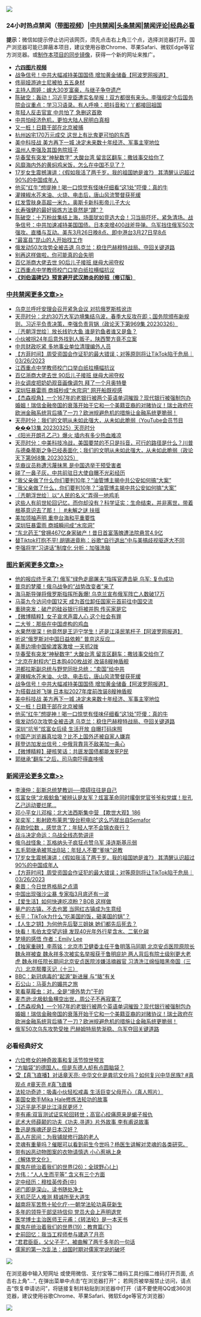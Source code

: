 ![](https://raw.githubusercontent.com/jsvpn/jsproxy/dev/64photo/fqnews-qr.jpg)

<div id="tt">
<h3>24小时热点禁闻（<a href="https://aaa.v2dns.tk/?QAjUl=BgRp5UNKRn&T5Vk=fPVH&Q59Ab=WxGE" target="_blank">带图视频</a>）|<a href="#%E4%B8%AD%E5%85%B1%E7%A6%81%E9%97%BB%E6%9B%B4%E5%A4%9A%E6%96%87%E7%AB%A0">中共禁闻</a>|<a href="#%E5%9B%BE%E7%89%87%E6%96%B0%E9%97%BB%E6%9B%B4%E5%A4%9A%E6%96%87%E7%AB%A0">头条禁闻</a>|<a href="#%E6%96%B0%E9%97%BB%E8%AF%84%E8%AE%BA%E6%9B%B4%E5%A4%9A%E6%96%87%E7%AB%A0">禁闻评论|<a href="#%E5%BF%85%E7%9C%8B%E7%BB%8F%E5%85%B8%E5%A5%BD%E6%96%87">经典必看</a></h3>
<div><b>提示：</b>微信如提示停止访问该网页，须先点击右上角三个点，选择浏览器打开。国产浏览器可能已屏蔽本项目，建议使用谷歌Chrome、苹果Safari、微软Edge等官方浏览器。或<a href="%E5%88%B6%E4%BD%9Cgit%E7%A6%81%E9%97%BB%E9%95%9C%E5%83%8F.md">制作本项目的同步镜像</a>，获得一个新的网址来推广。</div>
<ul>
<li><b><a href="http://d2.v2rss.gq/64.mp4" target="_blank">六四图片视频</a></b></li>
<li><a href="/topimagenews/20230326/1864536.md">战争信号！中共大幅减持美国国债 增加黄金储备【阿波罗网报道】</a></li>
<li><a href="/yule/20230326/1864582.md">佟丽娅游迪士尼被拍 五五身材</a></li>
<li><a href="/cnnews/20230326/1864581.md">主持人周婷：嫁大30岁富豪，与继子争夺遗产</a></li>
<li><a href="/sohnews/20230326/1864603.md">陈破空：轰动！习近平宠臣遭实名举报！双方都很有来头。李强规定今后国务院会议重点：学习习语录。有人呼唤：把抖音和丫丫都接回祖国</a></li>
<li><a href="/baitai/20230326/1864598.md">年轻人反击官宣 中共怕了 急删这首歌</a></li>
<li><a href="/ssgc/20230326/1864601.md">中共怕经济危机，更怕大陆人民明白真相</a></li>
<li><a href="/topimagenews/20230326/1864527.md">又一桩！日籍干部在北京被捕</a></li>
<li><a href="/cnnews/20230326/1864533.md">杭州凶宅170万元成交 这世上有比鬼更可怕的东西</a></li>
<li><a href="/topimagenews/20230326/1864531.md">美中科技战 美方再下一城 决定未来数十年经济、军事主宰地位</a></li>
<li><a href="/ssgc/20230326/1864607.md">温州人李强及其国务院班子</a></li>
<li><a href="/topimagenews/20230327/1864679.md">华春莹有突发“神秘数字” 大酸台湾 留言区翻车：撒钱事交给你了</a></li>
<li><a href="/finance/20230327/1864657.md">风靡海内外的黄焖鸡米饭，怎么在中国不见了？</a></li>
<li><a href="/comments/20230326/1864633.md">17岁女生震撼演讲：《假如我活了两千岁，我的祖国她是谁?》 其清醒认识超过90%的中国成年人</a></li>
<li><a href="/topimagenews/20230326/1864526.md">他买“红牛”想提神！喝一口惊觉有怪味仔细看“这1处”吓傻：真的牛</a></li>
<li><a href="/topimagenews/20230327/1864652.md">灌辣椒水芥末油、火烧、电击后，唐山风流警督获死缓</a></li>
<li><a href="/yule/20230326/1864572.md">红发雪肤身高超一米九，奥斯卡新科影帝儿子大火</a></li>
<li><a href="/health/20230326/1864546.md">长寿强健的最好锻炼方法竟然是“蹲”？</a></li>
<li><a href="/sohnews/20230327/1864690.md">陈破空：十万粉丝集结上海，场面犹如竞选大会！习当局吓坏，紧急清场。战争信号：中共加速减持美国国债。日本突增400战斧导弹。乌军挡住俄军50次强攻。直播与互动。美东3月26日晚8点、即中港台3月27日早8点</a></li>
<li><a href="/ssgc/20230327/1864649.md">“最富县”昆山的人开始找工作</a></li>
<li><a href="/topimagenews/20230326/1864525.md">俄发动50次攻势全被击退 乌克兰：稳住巴赫穆特战局、夺回关键道路</a></li>
<li><a href="/health/20230326/1864547.md">别再这样做啦，你可能真的会失明</a></li>
<li><a href="/cbnews/20230326/1864580.md">百亿浙商大佬去世 90后儿子接班 继母大闹夺权</a></li>
<li><a href="/cbnews/20230326/1864619.md">江西重点中学教师校门口举白纸拉横幅抗议</a></li>
<li><b><a href="/comments/20200207/1272816.md" target="_blank">《刘伯温碑记》预言避开武汉肺炎的妙招（修订版）</a></b></li>
</ul>
</div>

<div class="catlist">
<h3><a href="/cbnews/" target="_blank">中共禁闻</a><span><a href="/cbnews/" target="_blank" rel="nofollow">更多文章>></a></span></h3>
<ul>
<li><a href="/cbnews/20230327/1864782.md" target="_blank">乌克兰呼吁安理会召开紧急会议 对抗俄罗斯核讹诈</a></li>
<li><a href="/cbnews/20230327/1864732.md" target="_blank">天亮时分：北约30万大军边境集结乌波，春季大反攻在即；国务院颁布新规则，习近平负责决策，李强负责背锅（政论天下第969集 20230326）</a></li>
<li><a href="/cbnews/20230327/1864689.md" target="_blank">〖兲朝浮世绘〗放长线钓大鱼 谁是钓鱼者谁又是鱼？</a></li>
<li><a href="/cbnews/20230327/1864664.md" target="_blank">小伙被拐24年后意外找到人贩子，陕西警方竟不立案</a></li>
<li><a href="/cbnews/20230326/1864628.md" target="_blank">中共财政吃紧 多地事业单位清理编外人员</a></li>
<li><a href="/comments/20230326/1864620.md" target="_blank">【方菲时间】周受资国会作证犯的最大错误；对等原则将让TikTok陷于危局｜03/26/2023</a></li>
<li><a href="/cbnews/20230326/1864619.md" target="_blank">江西重点中学教师校门口举白纸拉横幅抗议</a></li>
<li><a href="/cbnews/20230326/1864580.md" target="_blank">百亿浙商大佬去世 90后儿子接班 继母大闹夺权</a></li>
<li><a href="/cbnews/20230326/1864576.md" target="_blank">孙女调皮把奶奶观音画像调包 拜了一个月奥特曼</a></li>
<li><a href="/cbnews/20230326/1864528.md" target="_blank">深圳狂暴雷雨 商城秒成“水帘洞” 网开船既视感</a></li>
<li><a href="/comments/20230326/1864495.md" target="_blank">【杰森视角】一个167年的老银行被两个英语单词摧毁？现代银行被强制包办婚姻！瑞信金融帝国的衰落开始于它和一个美籍亚裔的对赌协议！瑞士政府在欧洲金融系统背后捅了一刀？欧洲规避危机的措施让金融系统更脆弱！</a></li>
<li><a href="/cbnews/20230326/1864482.md" target="_blank">天亮时分：我们的文明从未如此强大，从未如此脆弱（YouTube会员节目���13集 20230325）天亮时分</a></li>
<li><a href="/cbnews/20230326/1864477.md" target="_blank">《阳光开朗孔乙己》爆火 墙内有多少热血难凉</a></li>
<li><a href="/cbnews/20230326/1864476.md" target="_blank">天亮时分：中美科技冷战，美国要禁的不只是抖音，可行的路径是什么？川普与德桑蒂斯之争已经表面化；我们的文明从未如此强大，从未如此脆弱（政论天下第968集 20230325）</a></li>
<li><a href="/cbnews/20230326/1864443.md" target="_blank">华裔议员称遭污蔑抹黑 是中国选举干预受害者</a></li>
<li><a href="/cbnews/20230326/1864418.md" target="_blank">碰了一鼻子灰，中共前驻日大使自曝不光彩经历</a></li>
<li><a href="/cbnews/20230326/1864365.md" target="_blank">“我父亲做了什么你们要判10年？”油管博主揭中共公安如何搞“大案”</a></li>
<li><a href="/cbnews/20230326/1864359.md" target="_blank">“我父亲做了什么，你们要判10年？”油管博主揭中共公安如何搞“大案”</a></li>
<li><a href="/cbnews/20230325/1864320.md" target="_blank">〖兲朝浮世绘〗以“人民的名义”弄得一地鸡毛</a></li>
<li><a href="/comments/20230325/1864301.md" target="_blank">这些人有前世轮回记忆，而你却没有？科学证实：生命结束，并非离世，带着根基意识去了那！｜ #未解之谜 扶摇</a></li>
<li><a href="/cbnews/20230325/1864294.md" target="_blank">美加领袖声明 重申台海和平重要性</a></li>
<li><a href="/cbnews/20230325/1864284.md" target="_blank">深圳狂暴雷雨 商城瞬间成“水帘洞”</a></li>
<li><a href="/cbnews/20230325/1864254.md" target="_blank">“东北药王”曾拥467亿身家破产！昔日首富落魄遭法院悬赏4.9亿</a></li>
<li><a href="/cbnews/20230325/1864242.md" target="_blank">替Tiktok打抱不平! 胡锡进竟称：谷歌“自行退出”中与美搞歧视驱逐大不同</a></li>
<li><a href="/cbnews/20230325/1864232.md" target="_blank">李强将学“习讲话”制度化 分析：加强洗脑</a></li>

</ul>
</div>
<div class="catlist">
<h3><a href="/topimagenews/" target="_blank">图片新闻</a><span><a href="/topimagenews/" target="_blank" rel="nofollow">更多文章>></a></span></h3>
<ul>
<li><a href="/topimagenews/20230327/1864789.md" target="_blank">他的报应终于来了! 俄军“绿色走廊屠夫”指挥官遭击毙 乌军: 复仇成功</a></li>
<li><a href="/topimagenews/20230327/1864774.md" target="_blank">普京的梦魇！俄乌战争的“战势改变者”来了</a></li>
<li><a href="/topimagenews/20230327/1864773.md" target="_blank">海马斯导弹将俄罗斯指挥所轰爆! 乌克兰宣布俄军阵亡人数破17万</a></li>
<li><a href="/topimagenews/20230327/1864762.md" target="_blank">马英九今访问中国12天 成为首位卸任国家元首前往中国交流</a></li>
<li><a href="/topimagenews/20230327/1864749.md" target="_blank">重磅突发：破产的硅谷银行将被并购 传买家是它</a></li>
<li><a href="/topimagenews/20230327/1864748.md" target="_blank">【微博精粹】女子哀求声震人心 这个社会有罪</a></li>
<li><a href="/topimagenews/20230327/1864734.md" target="_blank">二大爷：那些在中国虚构的鸡血</a></li>
<li><a href="/topimagenews/20230327/1864733.md" target="_blank">水果然很深！他竟然是王沪宁学生！还是江泽民笔杆子【阿波罗网报道】</a></li>
<li><a href="/topimagenews/20230327/1864698.md" target="_blank">听说“俄罗斯对中国日益依赖” 普京这反应…</a></li>
<li><a href="/topimagenews/20230327/1864691.md" target="_blank">美墨边境中国偷渡客激增 一天抓2拨</a></li>
<li><a href="/topimagenews/20230327/1864679.md" target="_blank">华春莹有突发“神秘数字” 大酸台湾 留言区翻车：撒钱事交给你了</a></li>
<li><a href="/topimagenews/20230327/1864678.md" target="_blank">“北京在射程内”日本购400枚战斧 改装8艘神盾舰</a></li>
<li><a href="/topimagenews/20230327/1864656.md" target="_blank">洪都拉斯副总统与野党同批总统：“卖国”给中共</a></li>
<li><a href="/topimagenews/20230327/1864652.md" target="_blank">灌辣椒水芥末油、火烧、电击后，唐山风流警督获死缓</a></li>
<li><a href="/topimagenews/20230326/1864536.md" target="_blank">战争信号！中共大幅减持美国国债 增加黄金储备【阿波罗网报道】</a></li>
<li><a href="/topimagenews/20230326/1864532.md" target="_blank">为搭载战斧飞弹 日本拟2027年度前改装8艘神盾舰</a></li>
<li><a href="/topimagenews/20230326/1864531.md" target="_blank">美中科技战 美方再下一城 决定未来数十年经济、军事主宰地位</a></li>
<li><a href="/topimagenews/20230326/1864527.md" target="_blank">又一桩！日籍干部在北京被捕</a></li>
<li><a href="/topimagenews/20230326/1864526.md" target="_blank">他买“红牛”想提神！喝一口惊觉有怪味仔细看“这1处”吓傻：真的牛</a></li>
<li><a href="/topimagenews/20230326/1864525.md" target="_blank">俄发动50次攻势全被击退 乌克兰：稳住巴赫穆特战局、夺回关键道路</a></li>
<li><a href="/topimagenews/20230326/1864521.md" target="_blank">深圳“坑爷”炫富女后续 生活开放 自曝打码床照</a></li>
<li><a href="/topimagenews/20230326/1864513.md" target="_blank">中国产浏览器真垃圾？比不上国外还被自家人嫌弃</a></li>
<li><a href="/topimagenews/20230326/1864512.md" target="_blank">拜登访加发出信号：中俄背靠背不敌美加一条心</a></li>
<li><a href="/topimagenews/20230326/1864497.md" target="_blank">【微博精粹】硬核笑话：共匪发国债都能发死P民</a></li>
<li><a href="/topimagenews/20230326/1864442.md" target="_blank">郭继承“翻车”之后，司马南吓得直哆嗦</a></li>

</ul>
</div>
<div class="catlist">
<h3><a href="/comments/" target="_blank">新闻评论</a><span><a href="/comments/" target="_blank" rel="nofollow">更多文章>></a></span></h3>
<ul>
<li><a href="/comments/20230327/1864743.md" target="_blank">李濠仲：彭斯总统梦教训──障碍往往是自己</a></li>
<li><a href="/comments/20230327/1864731.md" target="_blank">炫富女侠“北极鲶鱼”被辨认是友军？炫富革命同时撂倒党官爷爷和党媒！批孔乙己运动要烂尾…</a></li>
<li><a href="/comments/20230327/1864727.md" target="_blank">邓小平女儿邓榕：北大法西斯集中营 【欺世大观】186</a></li>
<li><a href="/comments/20230327/1864726.md" target="_blank">吴奕军：影射欧布莱恩“毁台积电论”这么巧就出自Semafor</a></li>
<li><a href="/comments/20230327/1864725.md" target="_blank">存款9位数 ，感觉贪了：年轻人学不会锦衣夜行？</a></li>
<li><a href="/comments/20230327/1864713.md" target="_blank">战斗决定命运：乌战全线态势讲评</a></li>
<li><a href="/comments/20230327/1864687.md" target="_blank">俄乌战怪象：瓦格纳头子疯狂点赞乌军 泽连斯基示弱</a></li>
<li><a href="/comments/20230327/1864663.md" target="_blank">五毛郭继承被骂出B站：年轻人不要“爹味”说教</a></li>
<li><a href="/comments/20230326/1864633.md" target="_blank">17岁女生震撼演讲：《假如我活了两千岁，我的祖国她是谁?》 其清醒认识超过90%的中国成年人</a></li>
<li><a href="/comments/20230326/1864620.md" target="_blank">【方菲时间】周受资国会作证犯的最大错误；对等原则将让TikTok陷于危局｜03/26/2023</a></li>
<li><a href="/comments/20230326/1864615.md" target="_blank">秦晋：今日世界格局之点滴</a></li>
<li><a href="/comments/20230326/1864596.md" target="_blank">中国出现强沙尘暴 专家指3月底还有一波</a></li>
<li><a href="/comments/20230326/1864595.md" target="_blank">【爱生活】如何快速吃凉粉？BOB 这样做</a></li>
<li><a href="/comments/20230326/1864593.md" target="_blank">量产的古镇，不去也罢 当网红古镇成为生意经</a></li>
<li><a href="/comments/20230326/1864592.md" target="_blank">长平：TikTok为什么“吃美国的饭，砸美国的锅”？</a></li>
<li><a href="/comments/20230326/1864579.md" target="_blank">【人生之钥】为何他先后娶三姐妹 她们都先后死去？</a></li>
<li><a href="/comments/20230326/1864578.md" target="_blank">快看！韦伯太空望远镜 发现40光年外行星含水、二氧化碳</a></li>
<li><a href="/comments/20230326/1864568.md" target="_blank">梦境的感悟 作者：Emily Lee</a></li>
<li><a href="/comments/20230326/1864530.md" target="_blank">【独家重磅】李燕铭：北京市卫健委主任于鲁明落马同期 北京安贞医院原院长魏永祥被查 魏永祥多次被实名举报获于鲁明庇护 两人背后有院士级别更大老虎 魏永祥任院长期间北京安贞医院涉嫌活摘器官 习清洗江绵恒暗黑帝国（三六）北京帮覆灭记（十三）</a></li>
<li><a href="/comments/20230326/1864529.md" target="_blank">BBC：新冠病毒的“起源”新进展 与“貉”有关</a></li>
<li><a href="/comments/20230326/1864506.md" target="_blank">石公山：马英九的媚共之旅</a></li>
<li><a href="/comments/20230326/1864505.md" target="_blank">笑看草履虫：对，全是“境外势力”干的</a></li>
<li><a href="/comments/20230326/1864498.md" target="_blank">麦杰逊:北极鲶鱼横空出世，周公子不再寂寞了</a></li>
<li><a href="/comments/20230326/1864495.md" target="_blank">【杰森视角】一个167年的老银行被两个英语单词摧毁？现代银行被强制包办婚姻！瑞信金融帝国的衰落开始于它和一个美籍亚裔的对赌协议！瑞士政府在欧洲金融系统背后捅了一刀？欧洲规避危机的措施让金融系统更脆弱！</a></li>
<li><a href="/comments/20230326/1864469.md" target="_blank">俄军50次乌东攻势受挫 巴赫姆特局势渐稳、乌军夺回关键道路</a></li>

</ul>
</div>

<div class="catlist">
<h3>必看经典好文</h3>
<ul>
<li><a href="/tculture/20130420/118886.md" target="_blank">六位修女的神奇故事和复活节惊世预言</a></li>
<li><a href="/comments/20220129/1685716.md" target="_blank">“方脑袋”的德国人，但是东德人却有点圆脑袋？</a></li>
<li><a href="/bannedvideo/20220601/1740169.md" target="_blank">🏆【真飞直播】对话章天亮: 中华文化是粪坑文化吗？如何复兴中华民族? #真观点 #章天亮 #真飞直播</a></li>
<li><a href="/comments/20220506/1729215.md" target="_blank">法轮功奇迹：吸毒小伙轻松戒毒 生活巨变父母开心（真人照片）</a></li>
<li><a href="/comments/20200114/1258532.md" target="_blank">美国女歌手Mika Hale修炼法轮功的故事</a></li>
<li><a href="/comments/20220703/1753426.md" target="_blank">习近平是不是比江泽民更坏？</a></li>
<li><a href="/comments/20210810/1603672.md" target="_blank">李有甫:双盲测试证实轮回转世；高官心绞痛原来是蝎子报仇</a></li>
<li><a href="/topimagenews/20181117/1032655.md" target="_blank">武术大师薛颠的功夫《功夫.寻道》片外故事 李有甫说故事</a></li>
<li><a href="/comments/20220814/1771410.md" target="_blank">鲁迅是族魂还是日本汉奸？</a></li>
<li><a href="/tculture/20121023/72121.md" target="_blank">高人在民间：为我铺就修行路的老人</a></li>
<li><a href="/bannedvideo/20210915/1623919.md" target="_blank">灵魂有重量吗？催眠可以看到前生今世吗？杨医生讲解对灵魂的各类研究。</a></li>
<li><a href="/lifebaike/20180811/984246.md" target="_blank">带有凶恶动物图案的衣物请慎选 小心惹祸上身</a></li>
<li><a href="/bookwiki/20130610/138400.md" target="_blank">《解体党文化》</a></li>
<li><a href="/comments/20181210/1044798.md" target="_blank">魔鬼在统治着我们的世界(26)：全球野心(上)</a></li>
<li><a href="/comments/20200720/1363377.md" target="_blank">方伟：“人人生而平等” 含义有三个方面</a></li>
<li><a href="/tculture/xiulian/20151105/467870.md" target="_blank">定中经历：穆桂英传奇(中)</a></li>
<li><a href="/tculture/20200803/1373949.md" target="_blank">闭门即是深山，读书随处净土</a></li>
<li><a href="/comments/20210302/1496716.md" target="_blank">天机茫茫人难测 精诚所至大道生</a></li>
<li><a href="/comments/20200123/1263458.md" target="_blank">越南将军苦熬十轮化疗-一朝学法轮功喜获新生</a></li>
<li><a href="/comments/20210307/1500218.md" target="_blank">多年的领导干部坚持信仰 党员大会上声明退党</a></li>
<li><a href="/comments/20220826/1776760.md" target="_blank">医学博士主治医师王元甫：《转法轮》是一本天书</a></li>
<li><a href="/comments/20180716/972458.md" target="_blank">魔鬼在统治着我们的世界(19)：教育篇(下)</a></li>
<li><a href="/aomi/history/20141104/323033.md" target="_blank">史前回忆：我当工程师参与建造了月亮</a></li>
<li><a href="/comments/20220728/1764149.md" target="_blank">“君君臣臣，父父子子”，被曲解了两千多年的一句话</a></li>
<li><a href="/comments/20191110/1037275.md" target="_blank">儒家的第一次乱法：战国时期对儒家学说的破坏</a></li>

</ul>
</div>

![](https://raw.githubusercontent.com/jsvpn/jsproxy/dev/64photo/fqnews-qr.jpg)

在浏览器中输入短网址 或使用微信、支付宝等二维码工具扫描二维码打开页面, 点击右上角"...", 在弹出菜单中点击“在浏览器打开”； 若网页被举报禁止访问，请点击“恢复申请访问”，将链接复制并粘贴到浏览器中打开（请不要使用QQ或360浏览器，建议使用谷歌Chrome、苹果Safari、微软Edge等官方浏览器）

![](https://raw.githubusercontent.com/jsvpn/jsproxy/dev/64photo/wx.jpg)
